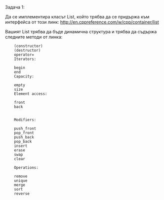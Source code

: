 Задача 1:

Да се имплементира класът List, който трябва да се придържа към интерфейса от този линк: http://en.cppreference.com/w/cpp/container/list

Вашият List трябва да бъде динамична структура и трябва да съдържа следните методи от линка:
```
	(constructor)
	(destructor)
	operator=
	Iterators:

	begin
	end
	Capacity:

	empty
	size
	Element access:

	front
	back


	Modifiers:

	push_front
	pop_front
	push_back
	pop_back
	insert
	erase
	swap
	clear

	Operations:

	remove
	unique
	merge
	sort
	reverse
```